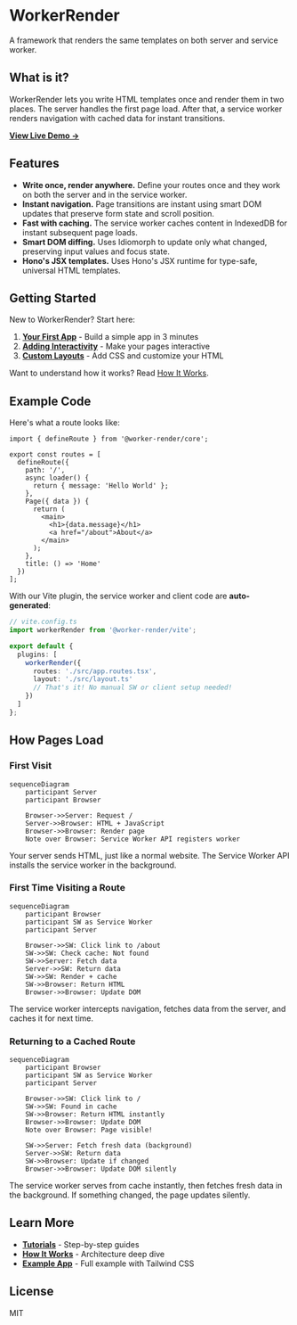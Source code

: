 # WorkerRender

A framework that renders the same templates on both server and service worker.

## What is it?

WorkerRender lets you write HTML templates once and render them in two places. The server handles the first page load. After that, a service worker renders navigation with cached data for instant transitions.

**[View Live Demo →](https://aaronshaf.github.io/WorkerRender/)**

## Features

- **Write once, render anywhere.** Define your routes once and they work on both the server and in the service worker.
- **Instant navigation.** Page transitions are instant using smart DOM updates that preserve form state and scroll position.
- **Fast with caching.** The service worker caches content in IndexedDB for instant subsequent page loads.
- **Smart DOM diffing.** Uses Idiomorph to update only what changed, preserving input values and focus state.
- **Hono's JSX templates.** Uses Hono's JSX runtime for type-safe, universal HTML templates.

## Getting Started

New to WorkerRender? Start here:

1. **[Your First App](./tutorials/01-your-first-app.md)** - Build a simple app in 3 minutes
2. **[Adding Interactivity](./tutorials/02-adding-interactivity.md)** - Make your pages interactive
3. **[Custom Layouts](./tutorials/03-custom-layouts.md)** - Add CSS and customize your HTML

Want to understand how it works? Read [How It Works](./HOW_IT_WORKS.md).

## Example Code

Here's what a route looks like:

```tsx
import { defineRoute } from '@worker-render/core';

export const routes = [
  defineRoute({
    path: '/',
    async loader() {
      return { message: 'Hello World' };
    },
    Page({ data }) {
      return (
        <main>
          <h1>{data.message}</h1>
          <a href="/about">About</a>
        </main>
      );
    },
    title: () => 'Home'
  })
];
```

With our Vite plugin, the service worker and client code are **auto-generated**:

```ts
// vite.config.ts
import workerRender from '@worker-render/vite';

export default {
  plugins: [
    workerRender({
      routes: './src/app.routes.tsx',
      layout: './src/layout.ts'
      // That's it! No manual SW or client setup needed!
    })
  ]
};
```

## How Pages Load

### First Visit

```mermaid
sequenceDiagram
    participant Server
    participant Browser

    Browser->>Server: Request /
    Server->>Browser: HTML + JavaScript
    Browser->>Browser: Render page
    Note over Browser: Service Worker API registers worker
```

Your server sends HTML, just like a normal website. The Service Worker API installs the service worker in the background.

### First Time Visiting a Route

```mermaid
sequenceDiagram
    participant Browser
    participant SW as Service Worker
    participant Server

    Browser->>SW: Click link to /about
    SW->>SW: Check cache: Not found
    SW->>Server: Fetch data
    Server->>SW: Return data
    SW->>SW: Render + cache
    SW->>Browser: Return HTML
    Browser->>Browser: Update DOM
```

The service worker intercepts navigation, fetches data from the server, and caches it for next time.

### Returning to a Cached Route

```mermaid
sequenceDiagram
    participant Browser
    participant SW as Service Worker
    participant Server

    Browser->>SW: Click link to /
    SW->>SW: Found in cache
    SW->>Browser: Return HTML instantly
    Browser->>Browser: Update DOM
    Note over Browser: Page visible!

    SW->>Server: Fetch fresh data (background)
    Server->>SW: Return data
    SW->>Browser: Update if changed
    Browser->>Browser: Update DOM silently
```

The service worker serves from cache instantly, then fetches fresh data in the background. If something changed, the page updates silently.

## Learn More

- **[Tutorials](./tutorials/)** - Step-by-step guides
- **[How It Works](./HOW_IT_WORKS.md)** - Architecture deep dive
- **[Example App](./examples/basic)** - Full example with Tailwind CSS

## License

MIT
